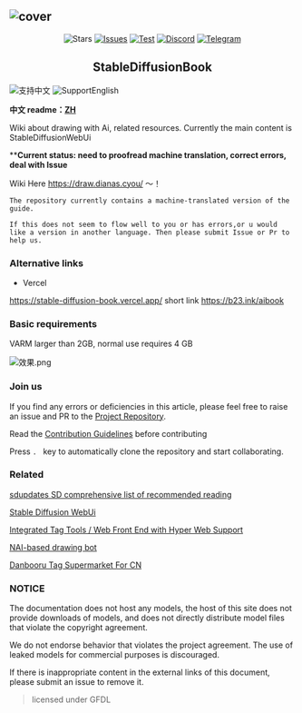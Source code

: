 ![cover](https://raw.githubusercontent.com/sudoskys/StableDiffusionBook/main/cover_main.png)
------------------------------------

<p align="center">
  <img src="https://img.shields.io/github/stars/sudoskys/StableDiffusionBook.svg" alt="Stars">
  <a href="https://github.com/sudoskys/StableDiffusionBook/issues"><img src="https://img.shields.io/github/issues/sudoskys/StableDiffusionBook" alt="Issues"></a>
  <a href="https://github.com/sudoskys/StableDiffusionBook/actions/workflows/ci.yml"><img src="https://github.com/sudoskys/StableDiffusionBook/actions/workflows/ci.yml/badge.svg" alt="Test"></a>
  <a href="https://discord.gg/vhsArSSA6K"><img src="https://img.shields.io/discord/1033769426216046622?color=blue&label=Discord-Ai%E7%BB%98%E7%94%BB%E4%B8%AD%E6%96%87%E7%BB%84" alt="Discord"></a>
  <a href="https://t.me/StableDiffusion_CN"><img src="https://img.shields.io/badge/Telegram-Group-blue" alt="Telegram"></a>
</p>

<h2 align="center">StableDiffusionBook</h2>

<img src="https://img.shields.io/badge/Lang-ZH-red" alt="支持中文"> <img src="https://img.shields.io/badge/Lang-EN-blue" alt="SupportEnglish">

**中文 readme：[ZH](https://github.com/sudoskys/StableDiffusionBook/blob/main/README.md)**

Wiki about drawing with Ai, related resources. Currently the main content is StableDiffusionWebUi

****Current status: need to proofread machine translation, correct errors, deal with Issue**

Wiki Here https://draw.dianas.cyou/ ～！

```
The repository currently contains a machine-translated version of the guide.

If this does not seem to flow well to you or has errors,or u would like a version in another language. Then please submit Issue or Pr to help us.
```

### Alternative links

- Vercel

https://stable-diffusion-book.vercel.app/  short link https://b23.ink/aibook


### Basic requirements

VARM larger than 2GB, normal use requires 4 GB

![效果.png](https://s1.ax1x.com/2022/10/10/xtdNNR.png)


### Join us


If you find any errors or deficiencies in this article, please feel free to raise an issue and PR to the [Project Repository](https://github.com/sudoskys/StableDiffusionBook/).

Read the [Contribution Guidelines](https://github.com/sudoskys/StableDiffusionBook/blob/main/CONTRIBUTING.md) before contributing

Press `. ` key to automatically clone the repository and start collaborating.


### Related

[sdupdates SD comprehensive list of recommended reading](https://github.com/questianon/sdupdates)

[Stable Diffusion WebUi](https://github.com/AUTOMATIC1111/stable-diffusion-webui)

[Integrated Tag Tools / Web Front End with Hyper Web Support](https://git.hudaye.work/MiuliKain/Kamiya-OpenUI)

[NAI-based drawing bot](https://github.com/koishijs/novelai-bot#token)

[Danbooru Tag Supermarket For CN](https://github.com/wfjsw/danbooru-diffusion-prompt-builder)


### NOTICE

The documentation does not host any models, the host of this site does not provide downloads of models, and does not directly distribute model files that violate the copyright agreement.

We do not endorse behavior that violates the project agreement. The use of leaked models for commercial purposes is discouraged.

If there is inappropriate content in the external links of this document, please submit an issue to remove it.

>licensed under GFDL
